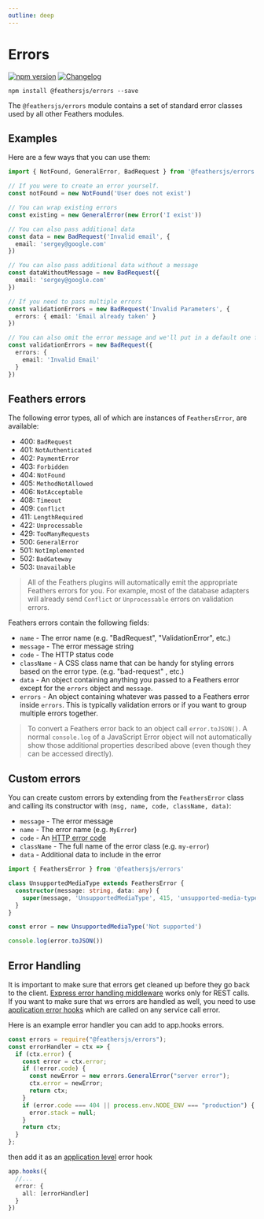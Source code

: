 ```yaml
---
outline: deep
---
```


# Errors

<Badges>

[![npm version](https://img.shields.io/npm/v/@feathersjs/errors.svg?style=flat-square)](https://www.npmjs.com/package/@feathersjs/errors)
[![Changelog](https://img.shields.io/badge/changelog-.md-blue.svg?style=flat-square)](https://github.com/feathersjs/feathers/blob/dove/packages/errors/CHANGELOG.md)

</Badges>

```
npm install @feathersjs/errors --save
```

The `@feathersjs/errors` module contains a set of standard error classes used by all other Feathers modules.

## Examples

Here are a few ways that you can use them:

```ts
import { NotFound, GeneralError, BadRequest } from '@feathersjs/errors'

// If you were to create an error yourself.
const notFound = new NotFound('User does not exist')

// You can wrap existing errors
const existing = new GeneralError(new Error('I exist'))

// You can also pass additional data
const data = new BadRequest('Invalid email', {
  email: 'sergey@google.com'
})

// You can also pass additional data without a message
const dataWithoutMessage = new BadRequest({
  email: 'sergey@google.com'
})

// If you need to pass multiple errors
const validationErrors = new BadRequest('Invalid Parameters', {
  errors: { email: 'Email already taken' }
})

// You can also omit the error message and we'll put in a default one for you
const validationErrors = new BadRequest({
  errors: {
    email: 'Invalid Email'
  }
})
```


## Feathers errors

The following error types, all of which are instances of `FeathersError`, are available:

- 400: `BadRequest`
- 401: `NotAuthenticated`
- 402: `PaymentError`
- 403: `Forbidden`
- 404: `NotFound`
- 405: `MethodNotAllowed`
- 406: `NotAcceptable`
- 408: `Timeout`
- 409: `Conflict`
- 411: `LengthRequired`
- 422: `Unprocessable`
- 429: `TooManyRequests`
- 500: `GeneralError`
- 501: `NotImplemented`
- 502: `BadGateway`
- 503: `Unavailable`

<BlockQuote type="tip">

All of the Feathers plugins will automatically emit the appropriate Feathers errors for you. For example, most of the database adapters will already send `Conflict` or `Unprocessable` errors on validation errors.

</BlockQuote>

Feathers errors contain the following fields:

- `name` - The error name (e.g. "BadRequest", "ValidationError", etc.)
- `message` - The error message string
- `code` - The HTTP status code
- `className` - A CSS class name that can be handy for styling errors based on the error type. (e.g. "bad-request" , etc.)
- `data` - An object containing anything you passed to a Feathers error except for the `errors` object and `message`.
- `errors` - An object containing whatever was passed to a Feathers error inside `errors`. This is typically validation errors or if you want to group multiple errors together.

<BlockQuote type="warning">

To convert a Feathers error back to an object call `error.toJSON()`. A normal `console.log` of a JavaScript Error object will not automatically show those additional properties described above (even though they can be accessed directly).

</BlockQuote>

## Custom errors

You can create custom errors by extending from the `FeathersError` class and calling its constructor with `(msg, name, code, className, data)`:

- `message` - The error message
- `name` - The error name (e.g. `MyError`)
- `code` - An [HTTP error code](https://www.w3.org/Protocols/rfc2616/rfc2616-sec10.html)
- `className` - The full name of the error class (e.g. `my-error`)
- `data` - Additional data to include in the error


```ts
import { FeathersError } from '@feathersjs/errors'

class UnsupportedMediaType extends FeathersError {
  constructor(message: string, data: any) {
    super(message, 'UnsupportedMediaType', 415, 'unsupported-media-type', data);
  }
}

const error = new UnsupportedMediaType('Not supported')

console.log(error.toJSON())
```

## Error Handling

It is important to make sure that errors get cleaned up before they go back to the client. [Express error handling middleware](https://docs.feathersjs.com/api/express.html#expresserrorhandler) works only for REST calls. If you want to make sure that ws errors are handled as well, you need to use [application error hooks](hooks.md#application-hooks) which are called on any service call error.

Here is an example error handler you can add to app.hooks errors.

```js
const errors = require("@feathersjs/errors");
const errorHandler = ctx => {
  if (ctx.error) {
    const error = ctx.error;
    if (!error.code) {
      const newError = new errors.GeneralError("server error");
      ctx.error = newError;
      return ctx;
    }
    if (error.code === 404 || process.env.NODE_ENV === "production") {
      error.stack = null;
    }
    return ctx;
  }
};
```

then add it as an [application level](./application.md#hookshooks) error hook

```ts
app.hooks({
  //...
  error: {
    all: [errorHandler]
  }
})
```
